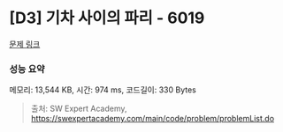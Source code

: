 # [D3] 기차 사이의 파리 - 6019 

[문제 링크](https://swexpertacademy.com/main/code/problem/problemDetail.do?contestProbId=AWajaTmaZw4DFAWM) 

### 성능 요약

메모리: 13,544 KB, 시간: 974 ms, 코드길이: 330 Bytes



> 출처: SW Expert Academy, https://swexpertacademy.com/main/code/problem/problemList.do
